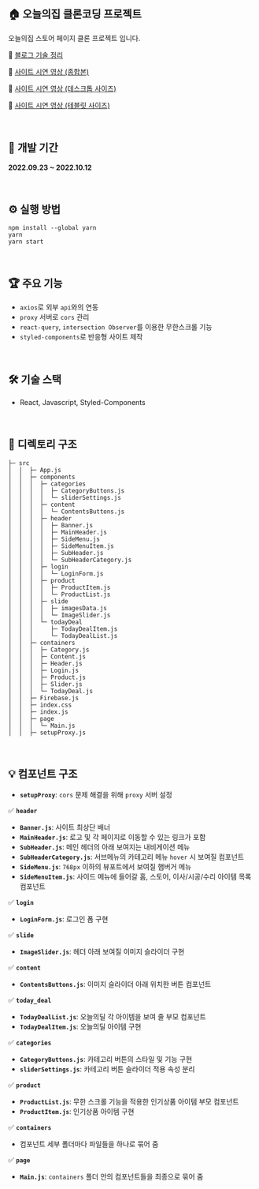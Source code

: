 ## 🏠 오늘의집 클론코딩 프로젝트

오늘의집 스토어 페이지 클론 프로젝트 입니다.

🔗 [블로그 기술 정리](https://ohyoonah.github.io/project/)

🔗 [사이트 시연 영상 (종합본)](https://youtu.be/wt0X9cHh7Ms)

🔗 [사이트 시연 영상 (데스크톱 사이즈)](https://youtu.be/Y0lQqVnev_M)

🔗 [사이트 시연 영상 (테블릿 사이즈)](https://youtube.com/shorts/mkbphx4lSzM?feature=share)

<br>

## 📅 개발 기간

**2022.09.23 ~ 2022.10.12**

<br>

## ⚙ 실행 방법

```
npm install --global yarn
yarn
yarn start
```

<br>

## 🏆 주요 기능

- `axios`로 외부 `api`와의 연동
- `proxy` 서버로 `cors` 관리
- `react-query`, `intersection Observer`를 이용한 무한스크롤 기능
- `styled-components`로 반응형 사이트 제작

<br>

## 🛠 기술 스택

- React, Javascript, Styled-Components

<br>

## 📂 디렉토리 구조

```
├─ src
│  │  ├─ App.js
│  │  ├─ components
│  │  │  ├─ categories
│  │  │  │  ├─ CategoryButtons.js
│  │  │  │  └─ sliderSettings.js
│  │  │  ├─ content
│  │  │  │  └─ ContentsButtons.js
│  │  │  ├─ header
│  │  │  │  ├─ Banner.js
│  │  │  │  ├─ MainHeader.js
│  │  │  │  ├─ SideMenu.js
│  │  │  │  ├─ SideMenuItem.js
│  │  │  │  ├─ SubHeader.js
│  │  │  │  └─ SubHeaderCategory.js
│  │  │  ├─ login
│  │  │  │  └─ LoginForm.js
│  │  │  ├─ product
│  │  │  │  ├─ ProductItem.js
│  │  │  │  └─ ProductList.js
│  │  │  ├─ slide
│  │  │  │  ├─ imagesData.js
│  │  │  │  └─ ImageSlider.js
│  │  │  └─ todayDeal
│  │  │     ├─ TodayDealItem.js
│  │  │     └─ TodayDealList.js
│  │  ├─ containers
│  │  │  ├─ Category.js
│  │  │  ├─ Content.js
│  │  │  ├─ Header.js
│  │  │  ├─ Login.js
│  │  │  ├─ Product.js
│  │  │  ├─ Slider.js
│  │  │  └─ TodayDeal.js
│  │  ├─ Firebase.js
│  │  ├─ index.css
│  │  ├─ index.js
│  │  ├─ page
│  │  │  └─ Main.js
│  │  ├─ setupProxy.js
```

<br>

## 💡 컴포넌트 구조

- **`setupProxy`**: `cors` 문제 해결을 위해 `proxy` 서버 설정

✅ **`header`**

- **`Banner.js`**: 사이트 최상단 배너
- **`MainHeader.js`**: 로고 및 각 페이지로 이동할 수 있는 링크가 포함
- **`SubHeader.js`**: 메인 헤더의 아래 보여지는 내비게이션 메뉴
- **`SubHeaderCategory.js`**: 서브메뉴의 카테고리 메뉴 `hover` 시 보여질 컴포넌트
- **`SideMenu.js`**: `768px` 이하의 뷰포트에서 보여질 햄버거 메뉴
- **`SideMenuItem.js`**: 사이드 메뉴에 들어갈 홈, 스토어, 이사/시공/수리 아이템 목록 컴포넌트

✅ **`login`**

- **`LoginForm.js`**: 로그인 폼 구현

✅ **`slide`**

- **`ImageSlider.js`**: 헤더 아래 보여질 이미지 슬라이더 구현

✅ **`content`**

- **`ContentsButtons.js`**: 이미지 슬라이더 아래 위치한 버튼 컴포넌트

✅ **`today_deal`**

- **`TodayDealList.js`**: 오늘의딜 각 아이템을 보여 줄 부모 컴포넌트
- **`TodayDealItem.js`**: 오늘의딜 아이템 구현

✅ **`categories`**

- **`CategoryButtons.js`**: 카테고리 버튼의 스타일 및 기능 구현
- **`sliderSettings.js`**: 카테고리 버튼 슬라이더 적용 속성 분리

✅ **`product`**

- **`ProductList.js`**: 무한 스크롤 기능을 적용한 인기상품 아이템 부모 컴포넌트
- **`ProductItem.js`**: 인기상품 아이템 구현

✅ **`containers`**

- 컴포넌트 세부 폴더마다 파일들을 하나로 묶어 줌

✅ **`page`**

- **`Main.js`**: `containers` 폴더 안의 컴포넌트들을 최종으로 묶어 줌
